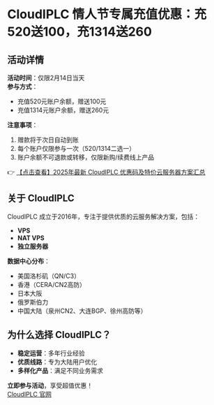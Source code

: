# CloudIPLC 情人节专属充值优惠：充520送100，充1314送260

## 活动详情

**活动时间**：仅限2月14日当天  
**参与方式**：  
- 充值520元账户余额，赠送100元  
- 充值1314元账户余额，赠送260元  

**注意事项**：  
1. 赠款将于次日自动到账  
2. 每个账户仅限参与一次（520/1314二选一）  
3. 账户余额不可退款或转移，仅限新购/续费线上产品  

👉 [【点击查看】2025年最新 CloudIPLC 优惠码及特价云服务器方案汇总](https://bit.ly/cloudiplc)

## 关于 CloudIPLC

CloudIPLC 成立于2016年，专注于提供优质的云服务解决方案，包括：  
- **VPS**  
- **NAT VPS**  
- **独立服务器**  

**数据中心分布**：  
- 美国洛杉矶（QN/C3）  
- 香港（CERA/CN2高防）  
- 日本大阪  
- 俄罗斯伯力  
- 中国大陆（泉州CN2、大连BGP、徐州高防等）  

## 为什么选择 CloudIPLC？

- **稳定运营**：多年行业经验  
- **优质线路**：专为大陆用户优化  
- **多样化产品**：满足不同业务需求  

**立即参与活动**，享受超值优惠！  
[CloudIPLC 官网](https://bit.ly/cloudiplc)